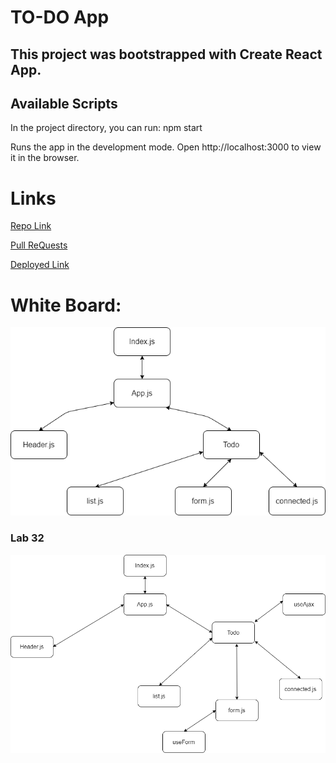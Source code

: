 # TO-DO App
## This project was bootstrapped with Create React App.

## Available Scripts

In the project directory, you can run:
    npm start

Runs the app in the development mode.
Open http://localhost:3000 to view it in the browser.

# Links 

[Repo Link](https://github.com/yasmeenokh/todo)

[Pull ReQuests](https://github.com/yasmeenokh/todo/pulls)

[Deployed Link](https://fervent-swirles-0687e3.netlify.app/)

# White Board: 

![wb](images/lab31.png)

### Lab 32

![wb](images/lab32.png)

